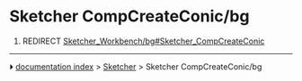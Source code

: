# Sketcher CompCreateConic/bg
1.  REDIRECT [Sketcher_Workbench/bg#Sketcher_CompCreateConic](Sketcher_Workbench/bg#Sketcher_CompCreateConic.md)



---
⏵ [documentation index](../README.md) > [Sketcher](Sketcher_Workbench.md) > Sketcher CompCreateConic/bg
